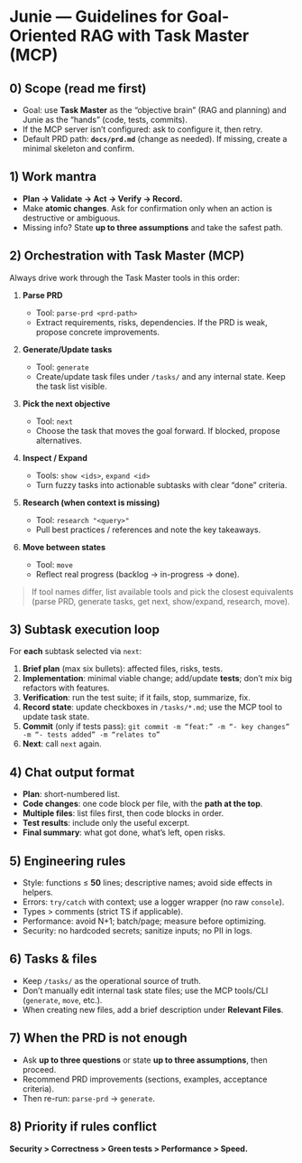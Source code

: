 # Junie — Guidelines for Goal-Oriented RAG with Task Master (MCP)

## 0) Scope (read me first)
- Goal: use **Task Master** as the “objective brain” (RAG and planning) and Junie as the “hands” (code, tests, commits).
- If the MCP server isn’t configured: ask to configure it, then retry.
- Default PRD path: **`docs/prd.md`** (change as needed). If missing, create a minimal skeleton and confirm.

## 1) Work mantra
- **Plan → Validate → Act → Verify → Record.**
- Make **atomic changes**. Ask for confirmation only when an action is destructive or ambiguous.
- Missing info? State **up to three assumptions** and take the safest path.

## 2) Orchestration with Task Master (MCP)
Always drive work through the Task Master tools in this order:

1. **Parse PRD**  
   - Tool: `parse-prd <prd-path>`  
   - Extract requirements, risks, dependencies. If the PRD is weak, propose concrete improvements.

2. **Generate/Update tasks**  
   - Tool: `generate`  
   - Create/update task files under `/tasks/` and any internal state. Keep the task list visible.

3. **Pick the next objective**  
   - Tool: `next`  
   - Choose the task that moves the goal forward. If blocked, propose alternatives.

4. **Inspect / Expand**  
   - Tools: `show <ids>`, `expand <id>`  
   - Turn fuzzy tasks into actionable subtasks with clear “done” criteria.

5. **Research (when context is missing)**  
   - Tool: `research "<query>"`  
   - Pull best practices / references and note the key takeaways.

6. **Move between states**  
   - Tool: `move`  
   - Reflect real progress (backlog → in-progress → done).

> If tool names differ, list available tools and pick the closest equivalents (parse PRD, generate tasks, get next, show/expand, research, move).

## 3) Subtask execution loop
For **each** subtask selected via `next`:

1) **Brief plan** (max six bullets): affected files, risks, tests.  
2) **Implementation**: minimal viable change; add/update **tests**; don’t mix big refactors with features.  
3) **Verification**: run the test suite; if it fails, stop, summarize, fix.  
4) **Record state**: update checkboxes in `/tasks/*.md`; use the MCP tool to update task state.  
5) **Commit** (only if tests pass): `git commit -m “feat:” -m “- key changes” -m “- tests added” -m “relates to”`
6) **Next**: call `next` again.

## 4) Chat output format
- **Plan**: short-numbered list.  
- **Code changes**: one code block per file, with the **path at the top**.  
- **Multiple files**: list files first, then code blocks in order.  
- **Test results**: include only the useful excerpt.  
- **Final summary**: what got done, what’s left, open risks.

## 5) Engineering rules
- Style: functions ≤ **50** lines; descriptive names; avoid side effects in helpers.  
- Errors: `try/catch` with context; use a logger wrapper (no raw `console`).  
- Types > comments (strict TS if applicable).  
- Performance: avoid N+1; batch/page; measure before optimizing.  
- Security: no hardcoded secrets; sanitize inputs; no PII in logs.

## 6) Tasks & files
- Keep `/tasks/` as the operational source of truth.  
- Don’t manually edit internal task state files; use the MCP tools/CLI (`generate`, `move`, etc.).  
- When creating new files, add a brief description under **Relevant Files**.

## 7) When the PRD is not enough
- Ask **up to three questions** or state **up to three assumptions**, then proceed.  
- Recommend PRD improvements (sections, examples, acceptance criteria).  
- Then re-run: `parse-prd` → `generate`.

## 8) Priority if rules conflict
**Security > Correctness > Green tests > Performance > Speed.**
